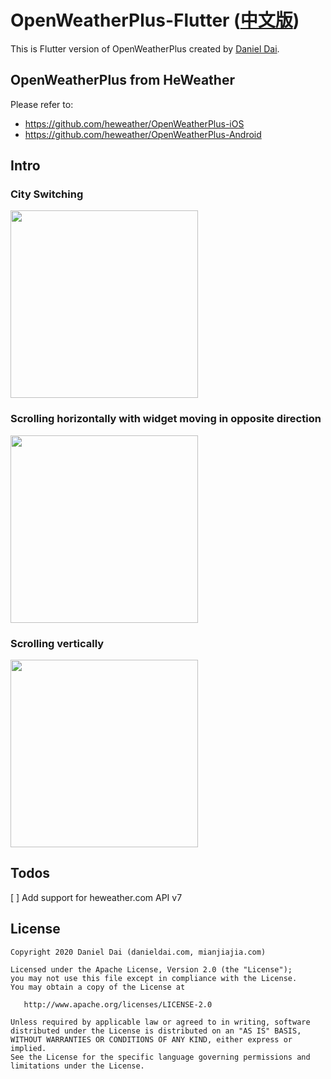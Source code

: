 # OpenWeatherPlus-Flutter ([中文版](/doc/README_cn.md))

This is Flutter version of OpenWeatherPlus created by [Daniel Dai](https://www.danieldai.com).
 
## OpenWeatherPlus from HeWeather

Please refer to:

- https://github.com/heweather/OpenWeatherPlus-iOS
- https://github.com/heweather/OpenWeatherPlus-Android

## Intro

### City Switching
<img src="/doc/images/1.gif" width="300">

### Scrolling horizontally with widget moving in opposite direction  
<img src="/doc/images/3.gif" width="300">

### Scrolling vertically
<img src="/doc/images/2.gif" width="300">

## Todos

[ ] Add support for heweather.com API v7

## License

	Copyright 2020 Daniel Dai (danieldai.com, mianjiajia.com)

    Licensed under the Apache License, Version 2.0 (the "License");
    you may not use this file except in compliance with the License.
    You may obtain a copy of the License at

       http://www.apache.org/licenses/LICENSE-2.0

    Unless required by applicable law or agreed to in writing, software
    distributed under the License is distributed on an "AS IS" BASIS,
    WITHOUT WARRANTIES OR CONDITIONS OF ANY KIND, either express or implied.
    See the License for the specific language governing permissions and
    limitations under the License.
